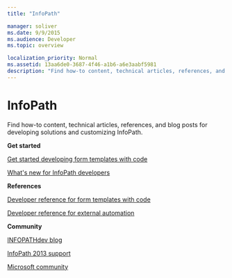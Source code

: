 ```yaml
---
title: "InfoPath"

manager: soliver
ms.date: 9/9/2015
ms.audience: Developer
ms.topic: overview

localization_priority: Normal
ms.assetid: 13aa6de0-3687-4f46-a1b6-a6e3aabf5981
description: "Find how-to content, technical articles, references, and blog posts for developing solutions and customizing InfoPath."
---
```


# InfoPath

Find how-to content, technical articles, references, and blog posts for developing solutions and customizing InfoPath.
  
 **Get started**
  
[Get started developing form templates with code](http://msdn.microsoft.com/library/66468447-2012-4497-b371-c61f64a8bb49%28Office.15%29.aspx)
  
[What's new for InfoPath developers](http://msdn.microsoft.com/library/d0ad3111-bd41-4f35-8a34-62c17f20fc19%28Office.15%29.aspx)
  
 **References**
  
[Developer reference for form templates with code](form-templates/infopath-developer-reference-for-form-templates.md)
  
[Developer reference for external automation](external-automation/infopath-developer-reference-for-external-automation.md)
  
 **Community**
  
[INFOPATHdev blog](http://www.infopathdev.com/blogs/)
  
[InfoPath 2013 support](http://support.microsoft.com/ph/920)
  
[Microsoft community](http://answers.microsoft.com/en-us/office/forum/infopath)
  

